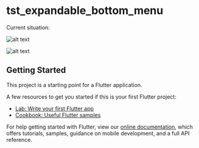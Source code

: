 # tst_expandable_bottom_menu

Current situation:

![alt text](https://github.com/UnravelSports/tst_expandable_bottom_menu/tree/master/images/Start.png?raw=true)

![alt text](https://github.com/UnravelSports/tst_expandable_bottom_menu/tree/master/images/End.png?raw=true)


## Getting Started

This project is a starting point for a Flutter application.

A few resources to get you started if this is your first Flutter project:

- [Lab: Write your first Flutter app](https://flutter.dev/docs/get-started/codelab)
- [Cookbook: Useful Flutter samples](https://flutter.dev/docs/cookbook)

For help getting started with Flutter, view our
[online documentation](https://flutter.dev/docs), which offers tutorials,
samples, guidance on mobile development, and a full API reference.
